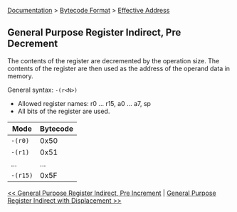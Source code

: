 [Documentation](../../README.md) > [Bytecode Format](../README.md) > [Effective Address](../EffectiveAddress.md)

## General Purpose Register Indirect, Pre Decrement

The contents of the register are decremented by the operation size. The contents of the register are then used as the address of the operand data in memory.

General syntax: `-(r<N>)`

* Allowed register names: r0 ... r15, a0 ... a7, sp
* All bits of the register are used.

| Mode | Bytecode |
| - | - |
| `-(r0)` | 0x50 |
| `-(r1)` | 0x51 |
| ... | ... |
| `-(r15)` | 0x5F |

[<< General Purpose Register Indirect, Pre Increment](./p_05.md) | [General Purpose Register Indirect with Displacement >>](./p_07.md)
